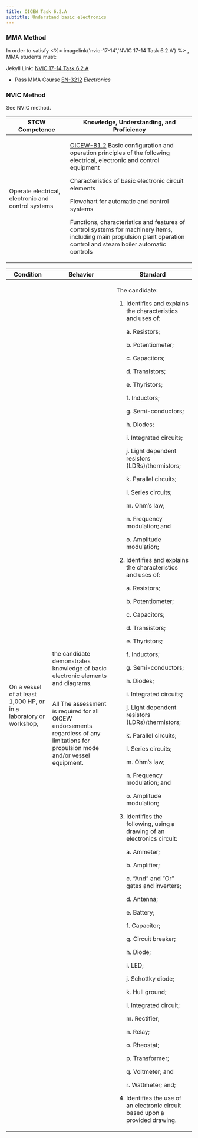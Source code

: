 ```yaml
---
title: OICEW Task 6.2.A 
subtitle: Understand basic electronics
---
```



### MMA Method

In order to satisfy <%= imagelink('nvic-17-14','NVIC 17-14  Task  6.2.A') %> , MMA students must:

Jekyll Link: [NVIC 17-14  Task  6.2.A](/stcw23/assets/images/nvic-17-14.pdf)

* Pass MMA Course  [EN-3212](EN-3212) *Electronics*


### NVIC Method

<a onclick="togglevisibility('nvic_methods')" >See NVIC method.</a>

<div id='nvic_methods' class='hide'>

<table>
<thead>
<tr>
<th class='forty'> STCW Competence </th>
<th class='sixty'> Knowledge, Understanding, and Proficiency </th>
</tr>
</thead>




<tbody>
<tr><td markdown='1'>

Operate electrical, electronic and control systems

</td><td markdown='1'>

[OICEW-B1.2](../../tables/31.html#OICEW-B1.2) Basic configuration and operation principles of the following electrical, electronic and control equipment 

Characteristics of basic electronic circuit elements 

Flowchart for automatic and control systems 

Functions, characteristics and features of control systems for machinery items, including main propulsion plant operation control and steam boiler automatic controls

</td></tr>


</tbody>
</table>


<table>
<thead>
<tr><th class='twenty'>  Condition </th><th class='twenty'> Behavior </th><th  class='sixty'>Standard </th></tr>
</thead>
<tbody >



<tr><td markdown='1'>

On a vessel of at least 1,000 HP, or in a laboratory or workshop,

</td><td markdown='1'>

the candidate demonstrates knowledge of basic electronic elements and diagrams.

<br>

<div class="tooltip">All
<span class="tooltiptext">
The assessment is required for all OICEW endorsements regardless of any limitations for propulsion mode and/or vessel equipment.
</span>
</div>


</td><td markdown='1'>

The candidate:

1. Identifies and explains the characteristics and uses of:

     a. Resistors;

     b. Potentiometer;

     c. Capacitors;

     d. Transistors;

     e. Thyristors;

     f. Inductors;

     g. Semi-conductors;

     h. Diodes;

     i. Integrated circuits;

     j. Light dependent resistors (LDRs)/thermistors;

     k. Parallel circuits;

     l. Series circuits;

     m. Ohm’s law;

     n. Frequency modulation; and

     o. Amplitude modulation;

2. Identifies and explains the characteristics and uses of:

     a. Resistors;

     b. Potentiometer;

     c. Capacitors;

     d. Transistors;

     e. Thyristors;

     f. Inductors;

     g. Semi-conductors;

     h. Diodes;

     i. Integrated circuits;

     j. Light dependent resistors (LDRs)/thermistors;

     k. Parallel circuits;

     l. Series circuits;

     m. Ohm’s law;

     n. Frequency modulation; and

     o. Amplitude modulation;

3. Identifies the following, using a drawing of an electronics circuit:

     a. Ammeter;

     b. Amplifier;

     c. “And” and “Or” gates and inverters;

     d. Antenna;

     e. Battery;

     f. Capacitor;

     g. Circuit breaker;

     h. Diode;

     i. LED;

     j. Schottky diode;

     k. Hull ground;

     l. Integrated circuit;

     m. Rectifier;

     n. Relay;

     o. Rheostat;

     p. Transformer;

     q. Voltmeter; and

     r. Wattmeter; and;

4. Identifies the use of an electronic circuit based upon a provided drawing.

</td></tr>
</tbody>
</table>
</div>
